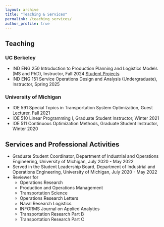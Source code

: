 ```yaml
---
layout: archive
title: "Teaching & Services"
permalink: /teaching_services/
author_profile: true
---
```



## Teaching

### UC Berkeley

- IND ENG 250 Introduction to Production Planning and Logistics Models (MS and PhD), Instructor, Fall 2024 [Student Projects](https://sites.google.com/berkeley.edu/ieor-250-projects/home)
- IND ENG 151 Service Operations Design and Analysis (Undergraduate), Instructor, Spring 2025

### University of Michigan

- IOE 591 Special Topics in Transportation System Optimization, Guest Lecturer, Fall 2021
- IOE 510 Linear Programming I, Graduate Student Instructor, Winter 2021
- IOE 511 Continuous Optimization Methods, Graduate Student Instructor, Winter 2020

## Services and Professional Activities
- Graduate Student Coordinator, Department of Industrial and Operations Engineering, University of Michigan, July 2020 - May 2022
- Served in the Student Leadership Board, Department of Industrial and Operations Engineering, University of Michigan, July 2020 - May 2022
- Reviewer for 
  * Operations Research
  * Production and Operations Management
  * Transportation Science
  * Operations Research Letters
  * Naval Research Logistics
  * INFORMS Journal on Applied Analytics
  * Transportation Research Part B
  * Transportation Research Part C


